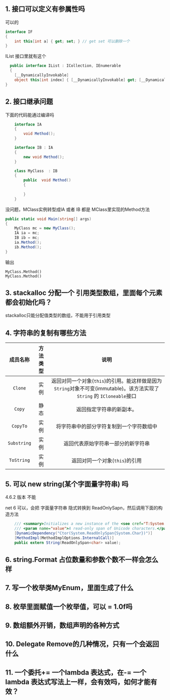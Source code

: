 ## 1.  接口可以定义有参属性吗

可以的
```cs
interface IF
{
	int this[int a] { get; set; } // get set 可以删除一个
}
```

IList 接口里就有这个
```cs
  public interface IList : ICollection, IEnumerable
  {
    [__DynamicallyInvokable]
    object this[int index] { [__DynamicallyInvokable] get; [__DynamicallyInvokable] set; }
}
```
## 2. 接口继承问题

下面的代码能通过编译吗
```cs
    interface IA
    {
        void Method();
    }

    interface IB : IA
    {
        new void Method();
    }

    class MyClass  : IB
    {
        public  void Method()
        {
            
        }
    }
```

没问题，MClass实例转型成IA 或者 IB 都是 MClass里实现的Method方法
```cs
public static void Main(string[] args)
{
	MyClass mc = new MyClass();
	IA ia = mc;
	IB ib = mc;
	ia.Method();
	ib.Method();
}
```

输出
```
MyClass.Method()
MyClass.Method()
```

## 3. stackalloc 分配一个 引用类型数组，里面每个元素都会初始化吗？

stackalloc只能分配值类型的数组，不能用于引用类型 
## 4. 字符串的复制有哪些方法


|    成员名称     | 方法类型 |                                          说明                                          |
| :---------: | :--: | :----------------------------------------------------------------------------------: |
|   `Clone`   |  实例  | 返回对同一个对象(`this`)的引用。能这样做是因为`String`对象不可变(immutable)。该方法实现了 `String` 的 `ICloneable`接口 |
|   `Copy`    |  静态  |                                     返回指定字符串的新副本。                                     |
|  `CopyTo`   |  实例  |                                 将字符串中的部分字符复制到一个字符数组中                                 |
| `Substring` |  实例  |                                  返回代表原始字符串一部分的新字符串                                   |
| `ToString`  |  实例  |                                 返回对同一个对象(`this`)的引用                                  |

## 5. 可以 new string(某个字面量字符串) 吗

4.6.2 版本 不能

net 6 可以，会把 字面量字符串 隐式转换到 ReadOnlySapn，然后调用下面的构造方法
```cs
    /// <summary>Initializes a new instance of the <see cref="T:System.String" /> class to the Unicode characters indicated in the specified read-only span.</summary>
    /// <param name="value">A read-only span of Unicode characters.</param>
    [DynamicDependency("Ctor(System.ReadOnlySpan{System.Char})")]
    [MethodImpl(MethodImplOptions.InternalCall)]
    public extern String(ReadOnlySpan<char> value);
```

## 6. string.Format 占位数量和参数个数不一样会怎么样


## 7. 写一个枚举类MyEnum，里面生成了什么

## 8. 枚举里面赋值一个枚举值，可以 = 1.0f吗
## 9. 数组额外开销，数组声明的各种方式
## 10. Delegate Remove的几种情况，只有一个会返回什么

## 11. 一个委托+= 一个lambda 表达式，在-= 一个lambda 表达式写法上一样，会有效吗，如何才能有效？ 